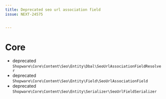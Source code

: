 ```yaml
---
title: Deprecated seo url association field
issue: NEXT-24575


---
```

# Core
* deprecated `Shopware\Core\Content\Seo\Entity\Dbal\SeoUrlAssociationFieldResolver`
* deprecated `Shopware\Core\Content\Seo\Entity\Field\SeoUrlAssociationField`
* deprecated `Shopware\Core\Content\Seo\Entity\Serializer\SeoUrlFieldSerializer`
